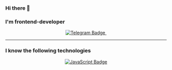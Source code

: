 ### Hi there 👋

### I'm frontend-developer

<div id="badges__social" align="center">
  <a href="https://t.me/nikita_0071">
    <img src="https://img.shields.io/badge/telegram-blue?logo=telegram&logoColor=white&style=for-the-badge" alt="Telegram Badge"/>
  </a>
  
  <img src="https://komarev.com/ghpvc/?username=Racio-begin&style=flat-square&color=blue" alt=""/>
</div>


 --- 

 ### I know the following technologies
<div id="badges__techs" align="center">
  <a href="your-telegram-URL">
    <img src="https://img.shields.io/badge/javascript-yellow?logo=javascript&logoColor=white&style=for-the-badge" alt="JavaScript Badge"/>
  </a>
</div>
